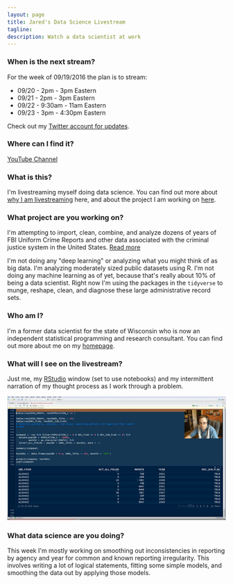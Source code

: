 ```yaml
---
layout: page
title: Jared's Data Science Livestream
tagline:
description: Watch a data scientist at work
---
```


### When is the next stream?

For the week of 09/19/2016 the plan is to stream:

- 09/20 - 2pm - 3pm Eastern
- 09/21 - 2pm - 3pm Eastern
- 09/22 - 9:30am - 11am Eastern
- 09/23 - 3pm - 4:30pm Eastern

Check out my [Twitter account for updates](http://www.twitter.com/jknowles).

### Where can I find it?
[YouTube Channel](https://www.youtube.com/user/debatemanjk)

### What is this?

I'm livestreaming myself doing data science. You can find out more about
[why I am livestreaming](pages/whystream.html) here, and about the project I
am working on [here](pages/project.html).

### What project are you working on?

I'm attempting to import, clean, combine, and analyze dozens of years of FBI
Uniform Crime Reports and other data associated with the criminal justice system
in the United States. [Read more](pages/project.html)

I'm not doing any "deep learning" or analyzing what you might think of as big data.
I'm analyzing moderately sized public datasets using R. I'm not doing any machine
learning as of yet, because that's really about 10% of being a data scientist.
Right now I'm using the packages in the `tidyverse` to munge, reshape, clean, and
diagnose these large administrative record sets.

### Who am I?

I'm a former data scientist for the state of Wisconsin who is now an independent
statistical programming and research consultant. You can find out more about me
on my [homepage](http://www.jaredknowles.com).

### What will I see on the livestream?

Just me, my [RStudio](http://www.rstudio.com) window (set to use notebooks) and my intermittent narration
of my thought process as I work through a problem.

![Screencapture of me streaming](assets/rstream.PNG)

### What data science are you doing?

This week I'm mostly working on smoothing out inconsistencies in reporting by
agency and year for common and known reporting irregularity. This involves
writing a lot of logical statements, fitting some simple models, and smoothing
the data out by applying those models.
